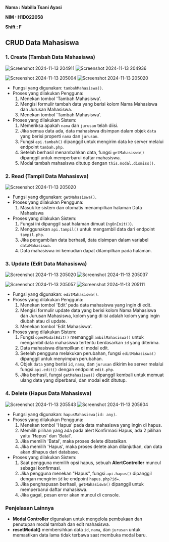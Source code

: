 **Nama : Nabilla Tsani Ayasi**

**NIM : H1D022058**

**Shift : F**

## CRUD Data Mahasiswa

### 1. Create (Tambah Data Mahasiswa)
![Screenshot 2024-11-13 204911](https://github.com/user-attachments/assets/f463e871-b809-4f6f-bae6-3dd17bba005f)
![Screenshot 2024-11-13 204936](https://github.com/user-attachments/assets/b3c4b9cb-8fbf-4017-9699-f8942e08e640)

![Screenshot 2024-11-13 205004](https://github.com/user-attachments/assets/7530f23f-017a-4414-b136-d2c072e42a00)
![Screenshot 2024-11-13 205020](https://github.com/user-attachments/assets/4df4d891-97ed-438e-bbdc-2d022916ca33)

   - Fungsi yang digunakan: `tambahMahasiswa()`.
   - Proses yang dilakukan Pengguna:
     1. Menekan tombol 'Tambah Mahasiswa'.
     2. Mengisi formulir tambah data yang berisi kolom Nama Mahasiswa dan Jurusan Mahasiswa.
     3. Menekan tombol 'Tambah Mahasiswa'.
   - Proses yang dilakukan Sistem:
     1. Memeriksa apakah `nama` dan `jurusan` telah diisi.
     2. Jika semua data ada, data mahasiswa disimpan dalam objek `data` yang berisi properti `nama` dan `jurusan`.
     3. Fungsi `api.tambah()` dipanggil untuk mengirim data ke server melalui endpoint `tambah.php`.
     4. Setelah berhasil menambahkan data, fungsi `getMahasiswa()` dipanggil untuk memperbarui daftar mahasiswa.
     5. Modal tambah mahasiswa ditutup dengan `this.modal.dismiss()`.

### 2. Read (Tampil Data Mahasiswa)
![Screenshot 2024-11-13 205020](https://github.com/user-attachments/assets/4df4d891-97ed-438e-bbdc-2d022916ca33)
   - Fungsi yang digunakan: `getMahasiswa()`.
   - Proses yang dilakukan Pengguna:
     1. Masuk ke sistem dan otomatis menampilkan halaman Data Mahasiswa
   - Proses yang dilakukan Sistem:
     1. Fungsi ini dipanggil saat halaman dimuat (`ngOnInit()`).
     2. Menggunakan `api.tampil()` untuk mengambil data dari endpoint `tampil.php`.
     3. Jika pengambilan data berhasil, data disimpan dalam variabel `dataMahasiswa`.
     4. Data mahasiswa ini kemudian dapat ditampilkan pada halaman.

### 3. Update (Edit Data Mahasiswa)
![Screenshot 2024-11-13 205020](https://github.com/user-attachments/assets/4df4d891-97ed-438e-bbdc-2d022916ca33)
![Screenshot 2024-11-13 205037](https://github.com/user-attachments/assets/1d21bb30-3f0d-4f14-9830-f24bf8c0dfa1)

![Screenshot 2024-11-13 205057](https://github.com/user-attachments/assets/9e799af8-3746-43b7-ab0d-c0f7028dd7ca)
![Screenshot 2024-11-13 205111](https://github.com/user-attachments/assets/f3f5a0b1-59d1-4074-83b1-f26c89c1f1c3)
   - Fungsi yang digunakan: `editMahasiswa()`.
   - Proses yang dilakukan Pengguna:
     1. Menekan tombol 'Edit' pada data mahasiswa yang ingin di edit.
     2. Mengisi formulir update data yang berisi kolom Nama Mahasiswa dan Jurusan Mahasiswa, kolom yang di isi adalah kolom yang ingin diubah atau di update.
     3. Menekan tombol 'Edit Mahasiswa'.
   - Proses yang dilakukan Sistem:
     1. Fungsi `openModalEdit()` memanggil `ambilMahasiswa()` untuk mengambil data mahasiswa tertentu berdasarkan `id` yang diterima.
     2. Data mahasiswa ditampilkan di modal edit.
     3. Setelah pengguna melakukan perubahan, fungsi `editMahasiswa()` dipanggil untuk menyimpan perubahan.
     4. Objek `data` yang berisi `id`, `nama`, dan `jurusan` dikirim ke server melalui fungsi `api.edit()` dengan endpoint `edit.php`.
     5. Jika berhasil, fungsi `getMahasiswa()` dipanggil kembali untuk memuat ulang data yang diperbarui, dan modal edit ditutup.

### 4. Delete (Hapus Data Mahasiswa)
![Screenshot 2024-11-13 205543](https://github.com/user-attachments/assets/e02753f8-3683-4a11-9ef4-7db308bc67d9)
![Screenshot 2024-11-13 205604](https://github.com/user-attachments/assets/d4074b1f-8469-4b3f-8b7d-ae811da3e78f)
   - Fungsi yang digunakan: `hapusMahasiswa(id: any)`.
   - Proses yang dilakukan Pengguna:
     1. Menekan tombol 'Hapus' pada data mahasiswa yang ingin di hapus.
     2. Memilih pilihan yang ada pada alert Konfirmasi Hapus, ada 2 pilihan yaitu 'Hapus' dan 'Batal'.
     3. Jika memilih 'Batal', maka proses delete dibatalkan.
     4. Jika memilih 'Hapus', maka proses delete akan dilanjutkan, dan data akan dihapus dari database.
   - Proses yang dilakukan Sistem:
     1. Saat pengguna memilih opsi hapus, sebuah **AlertController** muncul sebagai konfirmasi.
     2. Jika pengguna menekan "Hapus", fungsi `api.hapus()` dipanggil dengan mengirim `id` ke endpoint `hapus.php?id=`.
     3. Jika penghapusan berhasil, `getMahasiswa()` dipanggil untuk memperbarui daftar mahasiswa.
     4. Jika gagal, pesan error akan muncul di console.

### Penjelasan Lainnya
- **Modal Controller** digunakan untuk mengelola pembukaan dan penutupan modal tambah dan edit mahasiswa.
- **resetModal()** membersihkan data `id`, `nama`, dan `jurusan` untuk memastikan data lama tidak terbawa saat membuka modal baru.


